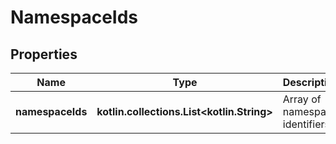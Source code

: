 
# NamespaceIds

## Properties
Name | Type | Description | Notes
------------ | ------------- | ------------- | -------------
**namespaceIds** | **kotlin.collections.List&lt;kotlin.String&gt;** | Array of namespace identifiers. |  [optional]



